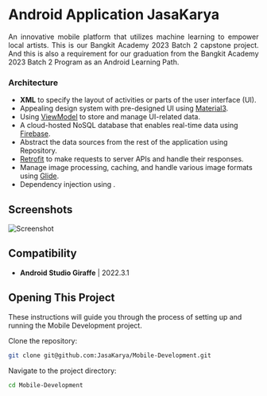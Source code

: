 # Android Application JasaKarya

<p align="justify"> An innovative mobile platform that utilizes machine learning to empower local artists. This is our Bangkit Academy 2023 Batch 2 capstone project. And this is also a requirement for our graduation from the Bangkit Academy 2023 Batch 2 Program as an Android Learning Path.</p>

### Architecture

- **XML** to specify the layout of activities or parts of the user interface (UI).
- Appealing design system with pre-designed UI using [Material3](https://m3.material.io/).
- Using [ViewModel](https://developer.android.com/topic/libraries/architecture/viewmodel) to store and manage UI-related data.
- A cloud-hosted NoSQL database that enables real-time data using [Firebase](https://firebase.google.com/products/realtime-database?hl=id).
- Abstract the data sources from the rest of the application using Repository.
- [Retrofit](https://square.github.io/retrofit/) to make requests to server APIs and handle their responses.
- Manage image processing, caching, and handle various image formats using [Glide](https://github.com/bumptech/glide).
- Dependency injection using .

## Screenshots
![Screenshot](https://github.com/JasaKarya/Mobile-Development/assets/89442208/98d9ffb5-6e94-4676-91bf-01e4a984a6ab)

## Compatibility
  - **Android Studio Giraffe** | 2022.3.1

## Opening This Project

These instructions will guide you through the process of setting up and running the Mobile Development project.

Clone the repository:
```bash
git clone git@github.com:JasaKarya/Mobile-Development.git
```

Navigate to the project directory:
```bash
cd Mobile-Development
```
